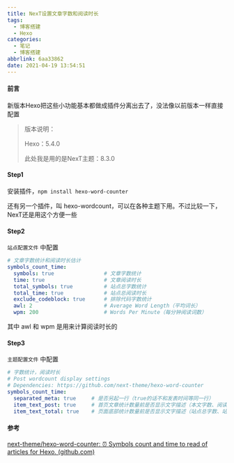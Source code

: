```yaml
---
title: NexT设置文章字数和阅读时长
tags:
  - 博客搭建
  - Hexo
categories:
  - 笔记
  - 博客搭建
abbrlink: 6aa33862
date: 2021-04-19 13:54:51
---
```

#### 前言

新版本Hexo把这些小功能基本都做成插件分离出去了，没法像以前版本一样直接配置

> 版本说明：
>
> Hexo：5.4.0
>
> 此处我是用的是NexT主题：8.3.0

#### Step1

安装插件，`npm install hexo-word-counter`

还有另一个插件，叫 hexo-wordcount，可以在各种主题下用。不过比较一下，NexT还是用这个方便一些

#### Step2

`站点配置文件` 中配置

```yaml
# 文章字数统计和阅读时长估计
symbols_count_time:
  symbols: true                # 文章字数统计
  time: true                   # 文章阅读时长
  total_symbols: true          # 站点总字数统计
  total_time: true             # 站点总阅读时长
  exclude_codeblock: true      # 排除代码字数统计
  awl: 2                       # Average Word Length（平均词长）
  wpm: 200                     # Words Per Minute（每分钟阅读词数）
```

其中 awl 和 wpm 是用来计算阅读时长的

#### Step3

`主题配置文件` 中配置

```yaml
# 字数统计，阅读时长
# Post wordcount display settings
# Dependencies: https://github.com/next-theme/hexo-word-counter
symbols_count_time:
  separated_meta: true     # 是否另起一行（true的话不和发表时间等同一行）
  item_text_post: true     # 首页文章统计数量前是否显示文字描述（本文字数、阅读时长）
  item_text_total: true    # 页面底部统计数量前是否显示文字描述（站点总字数、站点阅读时长）
```

#### 参考

[next-theme/hexo-word-counter: ⏰ Symbols count and time to read of articles for Hexo. (github.com)](https://github.com/next-theme/hexo-word-counter)
